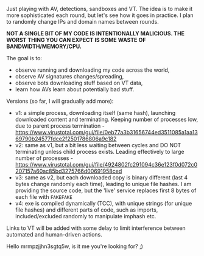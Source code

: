 Just playing with AV, detections, sandboxes and VT. The idea is to make it more sophisticated each round, but let's see how it goes in practice. I plan to randomly change IPs and domain names between rounds.

**NOT A SINGLE BIT OF MY CODE IS INTENTIONALLY MALICIOUS. THE WORST THING YOU CAN EXPECT IS SOME WASTE OF BANDWIDTH/MEMORY/CPU.**

The goal is to:
  - observe running and downloading my code across the world,
  - observe AV signatures changes/spreading,
  - observe bots downloading stuff based on VT data,
  - learn how AVs learn about potentially bad stuff.

Versions (so far, I will gradually add more):
  - v1: a simple process, downloading itself (same hash), launching downloaded content and terminating. Keeping number of processes low, due to parent process termination - https://www.virustotal.com/gui/file/0eb77a3b31656744ed3511085a1aa1369790b24577fdce2f2501786806a9c182
  - v2: same as v1, but a bit less waiting between cycles and DO NOT terminating unless child process exists. Leading effectively to large number of processes - https://www.virustotal.com/gui/file/4924802fc291094c36e123f0d072c0207157a60ac85bd3275766d00691958ced
  - v3: same as v2, but each downloaded copy is binary different (last 4 bytes change randomly each time), leading to unique file hashes. I am providing the source code, but the 'live' service replaces first 8 bytes of each file with `FAKEFAKE`
  - v4: exe is compiled dynamically (TCC), with unique strings (for unique file hashes) and different parts of code, such as imports, included/excluded randomly to manipulate imphash etc.


Links to VT will be added with some delay to limit interference between automated and human-driven actions.

Hello mrmpzjjhn3sgtq5w, is it me you're looking for? ;)
